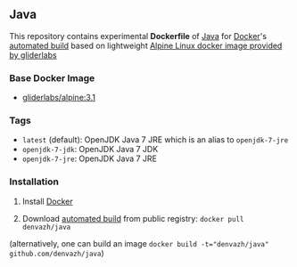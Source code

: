 ## Java

This repository contains experimental **Dockerfile** of [Java](https://www.java.com/) for [Docker](https://www.docker.com/)'s [automated build](https://registry.hub.docker.com/u/denvazh/java/) based on lightweight [Alpine Linux docker image provided by gliderlabs](https://registry.hub.docker.com/u/gliderlabs/alpine/)

### Base Docker Image

* [gliderlabs/alpine:3.1](https://registry.hub.docker.com/u/gliderlabs/alpine/)

### Tags

* `latest` (default): OpenJDK Java 7 JRE which is an alias to `openjdk-7-jre`
* `openjdk-7-jdk`: OpenJDK Java 7 JDK
* `openjdk-7-jre`: OpenJDK Java 7 JRE

### Installation

1. Install [Docker](https://www.docker.com/)

2. Download [automated build](https://hub.docker.com/u/denvazh/java) from public registry: `docker pull denvazh/java`
  
  (alternatively, one can build an image `docker build -t="denvazh/java" github.com/denvazh/java`)
